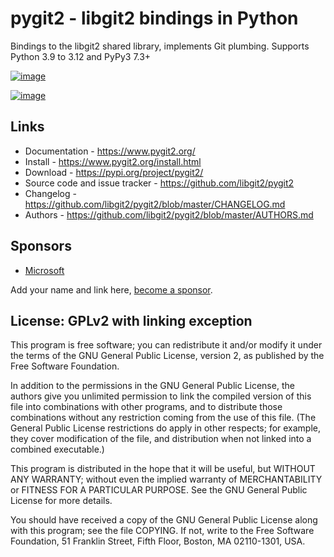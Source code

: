 # pygit2 - libgit2 bindings in Python

Bindings to the libgit2 shared library, implements Git plumbing.
Supports Python 3.9 to 3.12 and PyPy3 7.3+

[![image](https://github.com/libgit2/pygit2/actions/workflows/tests.yml/badge.svg)](https://github.com/libgit2/pygit2/actions/workflows/tests.yml)

[![image](https://ci.appveyor.com/api/projects/status/edmwc0dctk5nacx0/branch/master?svg=true)](https://ci.appveyor.com/project/jdavid/pygit2/branch/master)

## Links

-   Documentation - <https://www.pygit2.org/>
-   Install - <https://www.pygit2.org/install.html>
-   Download - <https://pypi.org/project/pygit2/>
-   Source code and issue tracker - <https://github.com/libgit2/pygit2>
-   Changelog - <https://github.com/libgit2/pygit2/blob/master/CHANGELOG.md>
-   Authors - <https://github.com/libgit2/pygit2/blob/master/AUTHORS.md>

## Sponsors

- [Microsoft](https://github.com/microsoft)

Add your name and link here, [become a
sponsor](https://github.com/sponsors/jdavid).

## License: GPLv2 with linking exception

This program is free software; you can redistribute it and/or modify it
under the terms of the GNU General Public License, version 2, as
published by the Free Software Foundation.

In addition to the permissions in the GNU General Public License, the
authors give you unlimited permission to link the compiled version of
this file into combinations with other programs, and to distribute those
combinations without any restriction coming from the use of this file.
(The General Public License restrictions do apply in other respects; for
example, they cover modification of the file, and distribution when not
linked into a combined executable.)

This program is distributed in the hope that it will be useful, but
WITHOUT ANY WARRANTY; without even the implied warranty of
MERCHANTABILITY or FITNESS FOR A PARTICULAR PURPOSE. See the GNU General
Public License for more details.

You should have received a copy of the GNU General Public License along
with this program; see the file COPYING. If not, write to the Free
Software Foundation, 51 Franklin Street, Fifth Floor, Boston, MA
02110-1301, USA.
